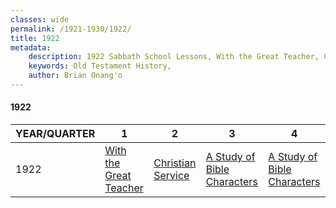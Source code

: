 ```yaml
---
classes: wide
permalink: /1921-1930/1922/
title: 1922
metadata:
    description: 1922 Sabbath School Lessons, With the Great Teacher, Christian Service, A Study of Bible Characters, A Study of Bible Characters
    keywords: Old Testament History,
    author: Brian Onang'o
---
```


#### 1922

YEAR/QUARTER |   1  | 2| 3| 4
-------------|------------|---|--|---
1922   |  [With the Great Teacher](/1921-1930/1922/quarter1) | [Christian Service](/1921-1930/1922/quarter2) | [A Study of Bible Characters](/1921-1930/1922/quarter3) | [A Study of Bible Characters](/1921-1930/1922/quarter4) |
 